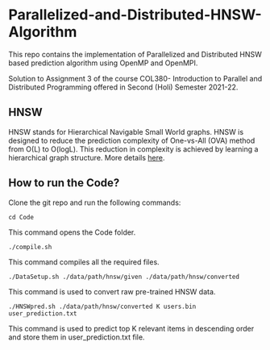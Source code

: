 # Parallelized-and-Distributed-HNSW-Algorithm
This repo contains the implementation of Parallelized and Distributed HNSW based prediction algorithm using OpenMP and OpenMPI. 

Solution to Assignment 3 of the course COL380- Introduction to Parallel and Distributed Programming offered in Second (Holi) Semester 2021-22.

## HNSW
HNSW stands for Hierarchical Navigable Small World graphs. HNSW is designed to reduce the prediction complexity of One-vs-All (OVA) method from O(L) to O(logL). This reduction in complexity is achieved by learning a hierarchical graph structure. More details [here](./A3_PS.pdf).

## How to run the Code?
Clone the git repo and run the following commands:
```
cd Code
```
This command opens the Code folder.
```
./compile.sh
```
This command compiles all the required files.
```
./DataSetup.sh ./data/path/hnsw/given ./data/path/hnsw/converted
```
This command is used to convert raw pre-trained HNSW data.
```
./HNSWpred.sh ./data/path/hnsw/converted K users.bin user_prediction.txt
```
This command is used to predict top K relevant items in descending order and store them in user_prediction.txt file.

